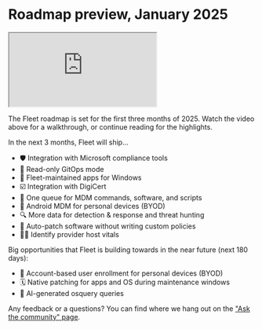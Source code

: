 # Roadmap preview, January 2025

<div purpose="embedded-content">
   <iframe src="https://www.youtube.com/embed/G5W5pjzOfVM" allowfullscreen></iframe>
</div>

The Fleet roadmap is set for the first three months of 2025. Watch the video above for a walkthrough, or continue reading for the highlights.

In the next 3 months, Fleet will ship...
- 🛡️ Integration with Microsoft compliance tools
- 🦾 Read-only GitOps mode
- 💝 Fleet-maintained apps for Windows
- ☑️ Integration with DigiCert
- 🎡 One queue for MDM commands, software, and scripts
- 📱 Android MDM for personal devices (BYOD)
- 🔍 More data for detection & response and threat hunting
- 🔄 Auto-patch software without writing custom policies
- 🧑‍💼 Identify provider host vitals

Big opportunities that Fleet is building towards in the near future (next 180 days):
- 🍏 Account-based user enrollment for personal devices (BYOD)
- 🗓️ Native patching for apps and OS during maintenance windows
- 🤖 AI-generated osquery queries

Any feedback or a questions? You can find where we hang out on the ["Ask the community" page](https://fleetdm.com/support).

<meta name="category" value="announcements">
<meta name="authorFullName" value="Noah Talerman">
<meta name="authorGitHubUsername" value="noahtalerman">
<meta name="publishedOn" value="2025-01-08">
<meta name="articleTitle" value="Roadmap preview, January 2025">
<meta name="description" value="The product improvements Fleet is currently working on and the 3 biggest open opportunities in the product in the near future.">
